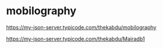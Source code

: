 # mobilography
https://my-json-server.typicode.com/thekabdu/mobilography

https://my-json-server.typicode.com/thekabdu/Mairadb1
